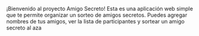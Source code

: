 ¡Bienvenido al proyecto Amigo Secreto! Esta es una aplicación web simple que te permite organizar un sorteo de amigos secretos. Puedes agregar nombres de tus amigos, ver la lista de participantes y sortear un amigo secreto al aza
